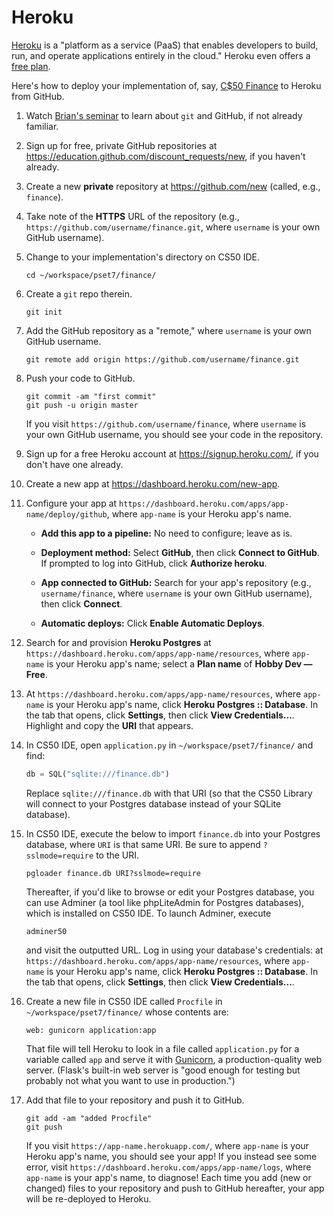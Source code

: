 # Heroku

[Heroku](https://www.heroku.com/) is a "platform as a service (PaaS) that enables developers to build, run, and operate applications entirely in the cloud." Heroku even offers a [free plan](https://www.heroku.com/pricing).

Here's how to deploy your implementation of, say, [C$50 Finance](https://docs.cs50.net/2017/fall/psets/7/finance/finance.html) to Heroku from GitHub.

1. Watch [Brian's seminar](https://youtu.be/MJUJ4wbFm_A) to learn about `git` and GitHub, if not already familiar.

1. Sign up for free, private GitHub repositories at <https://education.github.com/discount_requests/new>, if you haven't already.

1. Create a new **private** repository at <https://github.com/new> (called, e.g., `finance`).

1. Take note of the **HTTPS** URL of the repository (e.g., `https://github.com/username/finance.git`, where `username` is your own GitHub username).

1. Change to your implementation's directory on CS50 IDE.

    ```
    cd ~/workspace/pset7/finance/
    ```

1. Create a `git` repo therein.

    ```
    git init
    ```

1. Add the GitHub repository as a "remote," where `username` is your own GitHub username.

    ```
    git remote add origin https://github.com/username/finance.git
    ```

1. Push your code to GitHub.

    ```
    git commit -am "first commit"
    git push -u origin master
    ```
    If you visit `https://github.com/username/finance`, where `username` is your own GitHub username, you should see your code in the repository. 

1. Sign up for a free Heroku account at <https://signup.heroku.com/>, if you don't have one already.

1. Create a new app at <https://dashboard.heroku.com/new-app>.

1. Configure your app at `https://dashboard.heroku.com/apps/app-name/deploy/github`, where `app-name` is your Heroku app's name.

    * **Add this app to a pipeline:** No need to configure; leave as is.

    * **Deployment method:** Select **GitHub**, then click **Connect to GitHub**. If prompted to log into GitHub, click **Authorize heroku**.

    * **App connected to GitHub:** Search for your app's repository (e.g., `username/finance`, where `username` is your own GitHub username), then click **Connect**.

    * **Automatic deploys:** Click **Enable Automatic Deploys**.

1. Search for and provision **Heroku Postgres** at `https://dashboard.heroku.com/apps/app-name/resources`, where `app-name` is your Heroku app's name; select a **Plan name** of **Hobby Dev — Free**.

1. At `https://dashboard.heroku.com/apps/app-name/resources`, where `app-name` is your Heroku app's name, click **Heroku Postgres :: Database**. In the tab that opens, click **Settings**, then click **View Credentials...**. Highlight and copy the **URI** that appears.

1. In CS50 IDE, open `application.py` in `~/workspace/pset7/finance/` and find:

    ```py
    db = SQL("sqlite:///finance.db")
    ```

    Replace `sqlite:///finance.db` with that URI (so that the CS50 Library will connect to your Postgres database instead of your SQLite database).

1. In CS50 IDE, execute the below to import `finance.db` into your Postgres database, where `URI` is that same URI. Be sure to append `?sslmode=require` to the URI.

    ```
    pgloader finance.db URI?sslmode=require
    ```

    Thereafter, if you'd like to browse or edit your Postgres database, you can use Adminer (a tool like phpLiteAdmin for Postgres databases), which is installed on CS50 IDE. To launch Adminer, execute

    ```
    adminer50
    ```

    and visit the outputted URL. Log in using your database's credentials: at `https://dashboard.heroku.com/apps/app-name/resources`, where `app-name` is your Heroku app's name, click **Heroku Postgres :: Database**. In the tab that opens, click **Settings**, then click **View Credentials...**. 

1. Create a new file in CS50 IDE called `Procfile` in `~/workspace/pset7/finance/` whose contents are:

    ```
    web: gunicorn application:app
    ```

   That file will tell Heroku to look in a file called `application.py` for a variable called `app` and serve it with [Gunicorn](http://gunicorn.org/), a production-quality web server. (Flask's built-in web server is "good enough for testing but probably not what you want to use in production.")

1. Add that file to your repository and push it to GitHub.

    ```
    git add -am "added Procfile"
    git push
    ```

    If you visit `https://app-name.herokuapp.com/`, where `app-name` is your Heroku app's name, you should see your app! If you instead see some error, visit `https://dashboard.heroku.com/apps/app-name/logs`, where `app-name` is your app's name, to diagnose! Each time you add (new or changed) files to your repository and push to GitHub hereafter, your app will be re-deployed to Heroku.

